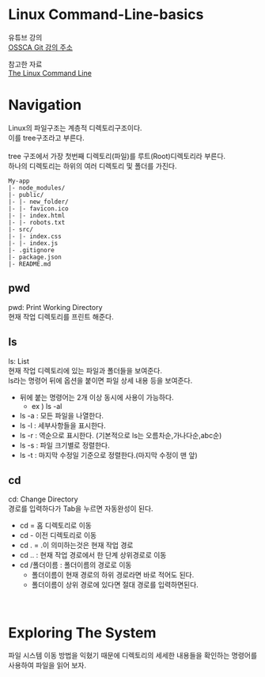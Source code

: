 # Linux Command-Line-basics

유튜브 강의
<br/>
[OSSCA Git 강의 주소](https://www.youtube.com/playlist?list=PL8MaVgZDhGk-z7cezrPFJ5y6v3GW_S1iF) <br/>

참고한 자료 <br/>
[The Linux Command Line](https://wiki.lib.sun.ac.za/images/c/ca/TLCL-13.07.pdf)

# Navigation
Linux의 파일구조는 계층적 디렉토리구조이다. <br/>
이를 tree구조라고 부른다. <br/>
<br/>
tree 구조에서 가장 첫번째 디렉토리(파일)를 루트(Root)디렉토리라 부른다.
<br/>
하나의 디렉토리는 하위의 여러 디렉토리 및 폴더를 가진다.

```
My-app
|- node_modules/
|- public/
|- |- new_folder/
|- |- favicon.ico
|- |- index.html
|- |- robots.txt
|- src/
|- |- index.css
|- |- index.js
|- .gitignore
|- package.json
|- README.md

```

## pwd
pwd: Print Working Directory <br/>
현재 작업 디렉토리를 프린트 해준다.

## ls
ls: List <br/>
현재 작업 디렉토리에 있는 파일과 폴더들을 보여준다. <br/>
ls라는 명령어 뒤에 옵션을 붙이면 파일 상세 내용 등을 보여준다. <br/>
- 뒤에 붙는 명령어는 2개 이상 동시에 사용이 가능하다.
  - ex ) ls -al
- ls -a : 모든 파일을 나열한다.
- ls -l : 세부사항들을 표시한다.
- ls -r : 역순으로 표시한다. (기본적으로 ls는 오름차순,가나다순,abc순)
- ls -s : 파일 크기별로 정렬한다.
- ls -t : 마지막 수정일 기준으로 정렬한다.(마지막 수정이 맨 앞)

## cd
cd: Change Directory <br/>
경로를 입력하다가 Tab을 누르면 자동완성이 된다.

- cd = 홈 디렉토리로 이동
- cd - 이전 디렉토리로 이동
- cd . = .이 의미하는것은 현재 작업 경로 
- cd .. : 현재 작업 경로에서 한 단계 상위경로로 이동
- cd /폴더이름 : 폴더이름의 경로로 이동
  - 폴더이름이 현재 경로의 하위 경로라면 바로 적어도 된다.
  - 폴더이름이 상위 경로에 있다면 절대 경로를 입력하면된다.

<br/>

# Exploring The System
파일 시스템 이동 방법을 익혔기 때문에 디렉토리의 세세한 내용들을 확인하는 명령어를 사용하여 파일을 읽어 보자. 
